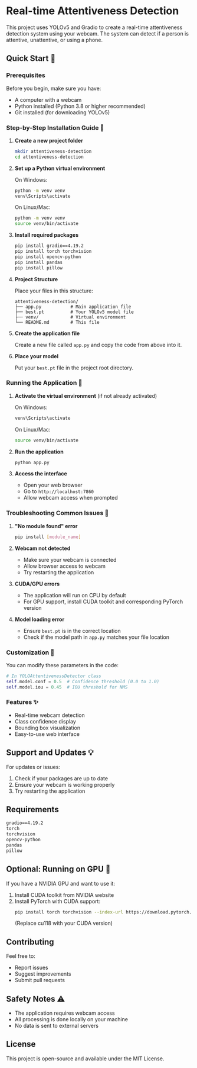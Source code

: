 # Real-time Attentiveness Detection

This project uses YOLOv5 and Gradio to create a real-time attentiveness detection system using your webcam. The system can detect if a person is attentive, unattentive, or using a phone.

## Quick Start 🚀

### Prerequisites

Before you begin, make sure you have:
- A computer with a webcam
- Python installed (Python 3.8 or higher recommended)
- Git installed (for downloading YOLOv5)

### Step-by-Step Installation Guide 📝

1. **Create a new project folder**
   ```bash
   mkdir attentiveness-detection
   cd attentiveness-detection
   ```

2. **Set up a Python virtual environment**
   
   On Windows:
   ```bash
   python -m venv venv
   venv\Scripts\activate
   ```
   
   On Linux/Mac:
   ```bash
   python -m venv venv
   source venv/bin/activate
   ```

3. **Install required packages**
   ```bash
   pip install gradio==4.19.2
   pip install torch torchvision
   pip install opencv-python
   pip install pandas
   pip install pillow
   ```

4. **Project Structure**
   
   Place your files in this structure:
   ```
   attentiveness-detection/
   ├── app.py           # Main application file
   ├── best.pt          # Your YOLOv5 model file
   ├── venv/            # Virtual environment
   └── README.md        # This file
   ```

5. **Create the application file**
   
   Create a new file called `app.py` and copy the code from above into it.

6. **Place your model**
   
   Put your `best.pt` file in the project root directory.

### Running the Application 🎯

1. **Activate the virtual environment** (if not already activated)
   
   On Windows:
   ```bash
   venv\Scripts\activate
   ```
   
   On Linux/Mac:
   ```bash
   source venv/bin/activate
   ```

2. **Run the application**
   ```bash
   python app.py
   ```

3. **Access the interface**
   - Open your web browser
   - Go to `http://localhost:7860`
   - Allow webcam access when prompted

### Troubleshooting Common Issues 🔧

1. **"No module found" error**
   ```bash
   pip install [module_name]
   ```

2. **Webcam not detected**
   - Make sure your webcam is connected
   - Allow browser access to webcam
   - Try restarting the application

3. **CUDA/GPU errors**
   - The application will run on CPU by default
   - For GPU support, install CUDA toolkit and corresponding PyTorch version

4. **Model loading error**
   - Ensure `best.pt` is in the correct location
   - Check if the model path in `app.py` matches your file location

### Customization 🎨

You can modify these parameters in the code:

```python
# In YOLOAttentivenessDetector class
self.model.conf = 0.5  # Confidence threshold (0.0 to 1.0)
self.model.iou = 0.45  # IOU threshold for NMS
```

### Features ✨

- Real-time webcam detection
- Class confidence display
- Bounding box visualization
- Easy-to-use web interface

## Support and Updates 💡

For updates or issues:
1. Check if your packages are up to date
2. Ensure your webcam is working properly
3. Try restarting the application

## Requirements

```txt
gradio==4.19.2
torch
torchvision
opencv-python
pandas
pillow
```

## Optional: Running on GPU 🚀

If you have a NVIDIA GPU and want to use it:

1. Install CUDA toolkit from NVIDIA website
2. Install PyTorch with CUDA support:
   ```bash
   pip install torch torchvision --index-url https://download.pytorch.org/whl/cu118
   ```
   (Replace cu118 with your CUDA version)

## Contributing

Feel free to:
- Report issues
- Suggest improvements
- Submit pull requests

## Safety Notes ⚠️

- The application requires webcam access
- All processing is done locally on your machine
- No data is sent to external servers

## License

This project is open-source and available under the MIT License.